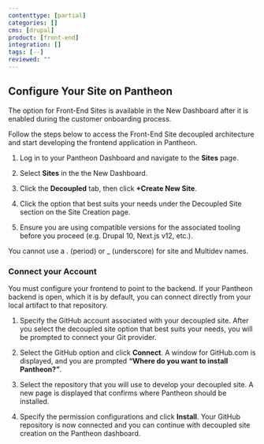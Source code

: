 ```yaml
---
contenttype: [partial]
categories: []
cms: [drupal]
product: [front-end]
integration: []
tags: [--]
reviewed: ""
---
```


## Configure Your Site on Pantheon

The option for Front-End Sites is available in the New Dashboard after it is enabled during the customer onboarding process.

Follow the steps below to access the Front-End Site decoupled architecture and start developing the frontend application in Pantheon.

1. Log in to your Pantheon Dashboard and navigate to the **Sites** page.

1. Select **Sites** in the the New Dashboard.

1. Click the **Decoupled** tab, then click **+Create New Site**.

1. Click the option that best suits your needs under the Decoupled Site section on the Site Creation page.

1. Ensure you are using compatible versions for the associated tooling before you proceed (e.g. Drupal 10, Next.js v12, etc.).

<Alert title="Note"  type="info" >

You cannot use a . (period) or _ (underscore) for site and Multidev names.

</Alert>

### Connect your Account

You must configure your frontend to point to the backend. If your Pantheon backend is open, which it is by default, you can connect directly from your local artifact to that repository.

1. Specify the GitHub account associated with your decoupled site. After you select the decoupled site option that best suits your needs, you will be prompted to connect your Git provider.

1. Select the GitHub option and click **Connect**. A window for GitHub.com is displayed, and you are prompted **“Where do you want to install Pantheon?”**.

1. Select the repository that you will use to develop your decoupled site. A new page is displayed that confirms where Pantheon should be installed.

1. Specify the permission configurations and click **Install**. Your GitHub repository is now connected and you can continue with decoupled site creation on the Pantheon dashboard.